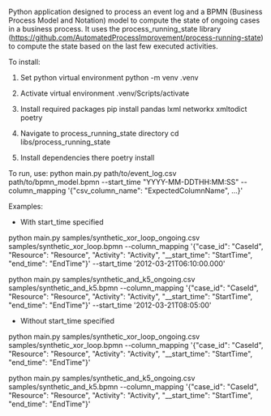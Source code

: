 Python application designed to process an event log and a BPMN (Business Process Model and Notation) model to compute the state of ongoing cases in a business process. It uses the process_running_state library (https://github.com/AutomatedProcessImprovement/process-running-state) to compute the state based on the last few executed activities.

To install:

1. Set python virtual environment
python -m venv .venv

2. Activate virtual environment
.venv/Scripts/activate

3. Install required packages
pip install pandas lxml networkx xmltodict poetry

4. Navigate to process_running_state directory
cd libs/process_running_state

5. Install dependencies there
poetry install

To run, use:
python main.py path/to/event_log.csv path/to/bpmn_model.bpmn --start_time "YYYY-MM-DDTHH:MM:SS" --column_mapping '{"csv_column_name": "ExpectedColumnName", ...}'

Examples:
- With start_time specified

python main.py samples/synthetic_xor_loop_ongoing.csv samples/synthetic_xor_loop.bpmn --column_mapping '{"case_id": "CaseId", "Resource": "Resource", "Activity": "Activity", "__start_time": "StartTime", "end_time": "EndTime"}' --start_time '2012-03-21T06:10:00.000'

python main.py samples/synthetic_and_k5_ongoing.csv samples/synthetic_and_k5.bpmn --column_mapping '{"case_id": "CaseId", "Resource": "Resource", "Activity": "Activity", "__start_time": "StartTime", "end_time": "EndTime"}' --start_time '2012-03-21T08:05:00'

- Without start_time specified

python main.py samples/synthetic_xor_loop_ongoing.csv samples/synthetic_xor_loop.bpmn --column_mapping '{"case_id": "CaseId", "Resource": "Resource", "Activity": "Activity", "__start_time": "StartTime", "end_time": "EndTime"}'

python main.py samples/synthetic_and_k5_ongoing.csv samples/synthetic_and_k5.bpmn --column_mapping '{"case_id": "CaseId", "Resource": "Resource", "Activity": "Activity", "__start_time": "StartTime", "end_time": "EndTime"}'
